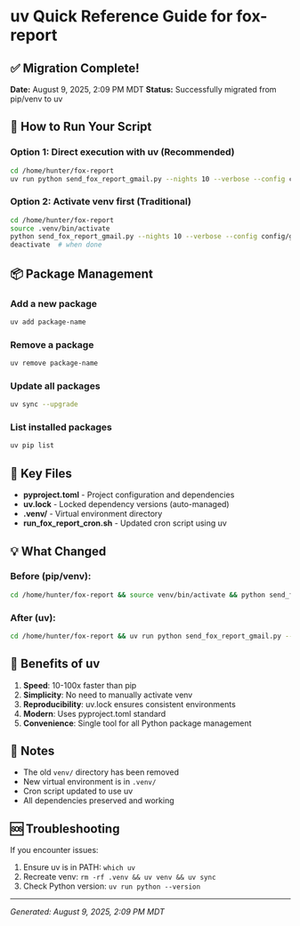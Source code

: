 # uv Quick Reference Guide for fox-report

## ✅ Migration Complete!
**Date:** August 9, 2025, 2:09 PM MDT
**Status:** Successfully migrated from pip/venv to uv

## 🚀 How to Run Your Script

### Option 1: Direct execution with uv (Recommended)
```bash
cd /home/hunter/fox-report
uv run python send_fox_report_gmail.py --nights 10 --verbose --config config/gmail.yaml
```

### Option 2: Activate venv first (Traditional)
```bash
cd /home/hunter/fox-report
source .venv/bin/activate
python send_fox_report_gmail.py --nights 10 --verbose --config config/gmail.yaml
deactivate  # when done
```

## 📦 Package Management

### Add a new package
```bash
uv add package-name
```

### Remove a package
```bash
uv remove package-name
```

### Update all packages
```bash
uv sync --upgrade
```

### List installed packages
```bash
uv pip list
```

## 🔧 Key Files

- **pyproject.toml** - Project configuration and dependencies
- **uv.lock** - Locked dependency versions (auto-managed)
- **.venv/** - Virtual environment directory
- **run_fox_report_cron.sh** - Updated cron script using uv

## 💡 What Changed

### Before (pip/venv):
```bash
cd /home/hunter/fox-report && source venv/bin/activate && python send_fox_report_gmail.py --nights 10 --verbose --config config/gmail.yaml
```

### After (uv):
```bash
cd /home/hunter/fox-report && uv run python send_fox_report_gmail.py --nights 10 --verbose --config config/gmail.yaml
```

## 🎯 Benefits of uv

1. **Speed**: 10-100x faster than pip
2. **Simplicity**: No need to manually activate venv
3. **Reproducibility**: uv.lock ensures consistent environments
4. **Modern**: Uses pyproject.toml standard
5. **Convenience**: Single tool for all Python package management

## 📝 Notes

- The old `venv/` directory has been removed
- New virtual environment is in `.venv/`
- Cron script updated to use uv
- All dependencies preserved and working

## 🆘 Troubleshooting

If you encounter issues:
1. Ensure uv is in PATH: `which uv`
2. Recreate venv: `rm -rf .venv && uv venv && uv sync`
3. Check Python version: `uv run python --version`

---
*Generated: August 9, 2025, 2:09 PM MDT*
